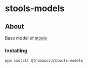 # stools-models

## About <a name = "about"></a>

Base model of [stools](https://github.com/thomascsd/stools)

### Installing

```
npm install @thomascsd/stools-models
```
